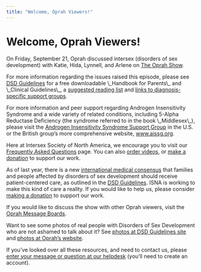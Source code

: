 ```yaml
---
title: "Welcome, Oprah Viewers!"
---
```


# Welcome, Oprah Viewers!

<p>On Friday, September 21, Oprah discussed intersex (disorders of sex development) with Katie, Hida, Lynnell, and Arlene on <a href="http://www.oprah.com/tows/pastshows/200709/tows%5C_past%5C_20070921.jhtml">The Oprah Show</a>.  </p>

<p>For more information regarding the issues raised this episode, please see <a href="http://dsdguidelines.org/"><span class="caps">DSD</span> Guidelines</a> for a free downloadable \_Handbook for Parents\_ and \_Clinical Guidelines\_, a <a href="/reading%5C_list">suggested reading list</a> and <a href="http://www.dsdguidelines.org/htdocs/parents/support%5C_groups.html">links to diagnosis-specific support groups</a>.  </p>

<p>For more information and peer support regarding Androgen Insensitivity Syndrome and a wide variety of related conditions, including 5-Alpha Reductase Deficiency (the syndrome referred to in the book \_Middlesex\_), please visit the <a href="http://www.aissgusa.org">Androgen Insensitivity Syndrome Support Group</a> in the U.S. or the British group&#8217;s more comprehensive website, <a href="http://www.aissg.org">www.aissg.org</a>.  </p>

<p>Here at Intersex Society of North America, we encourage you to visit our <a href="/faq">Frequently Asked Questions</a> page. You can also <a href="/videos">order videos</a>, or <a href="/donate">make a donation</a> to support our work.  </p>

<p>As of last year, there is a new <a href="http://pediatrics.aappublications.org/cgi/reprint/118/2/e488">international medical consensus</a> that families and people affected by disorders of sex development should receive patient-centered care, as outlined in the <a href="http://www.dsdguidelines.org/"><span class="caps">DSD</span> Guidelines</a>. <span class="caps">ISNA</span> is working to make this kind of care a reality. If you would like to help us, please consider <a href="/donate">making a donation</a> to support our work.  </p>


<p>If you would like to discuss the show with other Oprah viewers, visit the <a href="http://www.oprah.com/community/thread/1545">Oprah Message Boards</a>.  </p>

<p>Want to see some photos of real people with Disorders of Sex Development who are not ashamed to talk about it? See <a href="http://www.dsdguidelines.org/htdocs/parents/photos.html">photos at <span class="caps">DSD</span> Guidelines site</a> and <a href="http://www.oprah.com/tows/slide/200709/20070921/slide%5C_20070921%5C_350_101.jhtml">photos at Oprah&#8217;s website</a>.  </p>

<p>If you&#8217;ve looked over all these resources, and need to contact us, please <a href="http://ask.isna.org">enter your message or question at our helpdesk</a> (you&#8217;ll need to create an account).</p>